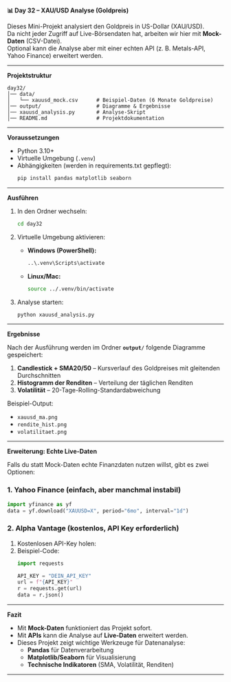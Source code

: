 **📊 Day 32 – XAU/USD Analyse (Goldpreis)**

Dieses Mini-Projekt analysiert den Goldpreis in US-Dollar (XAU/USD).  
Da nicht jeder Zugriff auf Live-Börsendaten hat, arbeiten wir hier mit **Mock-Daten** (CSV-Datei).  
Optional kann die Analyse aber mit einer echten API (z. B. Metals-API, Yahoo Finance) erweitert werden.

---

**Projektstruktur**

```
day32/
│── data/
│   └── xauusd_mock.csv      # Beispiel-Daten (6 Monate Goldpreise)
│── output/                  # Diagramme & Ergebnisse
│── xauusd_analysis.py       # Analyse-Skript
│── README.md                # Projektdokumentation
```

---

**Voraussetzungen**

- Python 3.10+  
- Virtuelle Umgebung (`.venv`)  
- Abhängigkeiten (werden in requirements.txt gepflegt):
  ```bash
  pip install pandas matplotlib seaborn
  ```

---

**Ausführen**

1. In den Ordner wechseln:
   ```bash
   cd day32
   ```

2. Virtuelle Umgebung aktivieren:
   - **Windows (PowerShell):**
     ```bash
     ..\.venv\Scripts\activate
     ```
   - **Linux/Mac:**
     ```bash
     source ../.venv/bin/activate
     ```

3. Analyse starten:
   ```bash
   python xauusd_analysis.py
   ```

---

**Ergebnisse**

Nach der Ausführung werden im Ordner **`output/`** folgende Diagramme gespeichert:

1. **Candlestick + SMA20/50** – Kursverlauf des Goldpreises mit gleitenden Durchschnitten  
2. **Histogramm der Renditen** – Verteilung der täglichen Renditen  
3. **Volatilität** – 20-Tage-Rolling-Standardabweichung  

Beispiel-Output:  

- `xauusd_ma.png`  
- `rendite_hist.png`  
- `volatilitaet.png`  

---

**Erweiterung: Echte Live-Daten**

Falls du statt Mock-Daten echte Finanzdaten nutzen willst, gibt es zwei Optionen:

### 1. Yahoo Finance (einfach, aber manchmal instabil)
```python
import yfinance as yf
data = yf.download("XAUUSD=X", period="6mo", interval="1d")
```

### 2. Alpha Vantage (kostenlos, API Key erforderlich)
1. Kostenlosen API-Key holen: 
2. Beispiel-Code:
   ```python
   import requests

   API_KEY = "DEIN_API_KEY"
   url = f"{API_KEY}"
   r = requests.get(url)
   data = r.json()
   ```

---

**Fazit**

- Mit **Mock-Daten** funktioniert das Projekt sofort.  
- Mit **APIs** kann die Analyse auf **Live-Daten** erweitert werden.  
- Dieses Projekt zeigt wichtige Werkzeuge für Datenanalyse:  
  - **Pandas** für Datenverarbeitung  
  - **Matplotlib/Seaborn** für Visualisierung  
  - **Technische Indikatoren** (SMA, Volatilität, Renditen)

---
